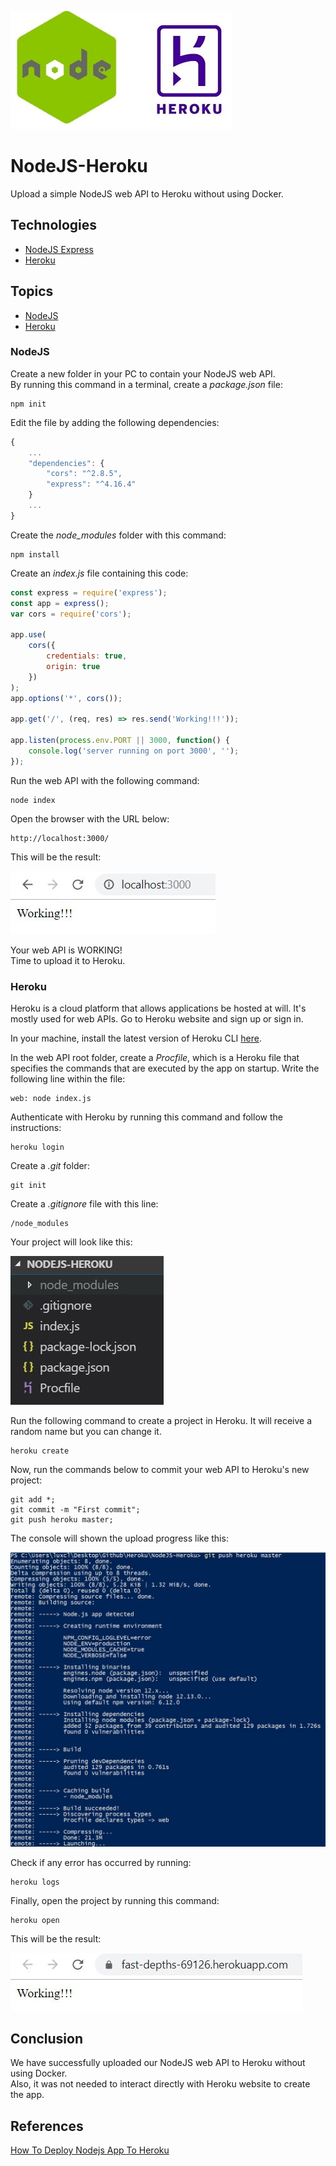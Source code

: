 ![titulo](/docs/titulo.JPG)

# NodeJS-Heroku

Upload a simple NodeJS web API to Heroku without using Docker.

## Technologies

- [NodeJS Express](https://expressjs.com/pt-br/)
- [Heroku](https://www.heroku.com/)

## Topics

- [NodeJS](#nodejs)
- [Heroku](#heroku)

### NodeJS

Create a new folder in your PC to contain your NodeJS web API.  
By running this command in a terminal, create a _package.json_ file:

```console
npm init
```

Edit the file by adding the following dependencies:

```js
{
	...
	"dependencies": {
		"cors": "^2.8.5",
		"express": "^4.16.4"
	}
	...
}
```

Create the _node_modules_ folder with this command:

```console
npm install
```

Create an _index.js_ file containing this code:

```js
const express = require('express');
const app = express();
var cors = require('cors');

app.use(
	cors({
		credentials: true,
		origin: true
	})
);
app.options('*', cors());

app.get('/', (req, res) => res.send('Working!!!'));

app.listen(process.env.PORT || 3000, function() {
	console.log('server running on port 3000', '');
});
```

Run the web API with the following command:

```console
node index
```

Open the browser with the URL below:

```
http://localhost:3000/
```

This will be the result:

![node01](/docs/node01.JPG)

Your web API is WORKING!  
Time to upload it to Heroku.

### Heroku

Heroku is a cloud platform that allows applications be hosted at will. It's mostly used for web APIs. Go to Heroku website and sign up or sign in.

In your machine, install the latest version of Heroku CLI [here](https://devcenter.heroku.com/articles/heroku-cli).

In the web API root folder, create a _Procfile_, which is a Heroku file that specifies the commands that are executed by the app on startup. Write the following line within the file:

```
web: node index.js
```

Authenticate with Heroku by running this command and follow the instructions:

```console
heroku login
```

Create a _.git_ folder:

```console
git init
```

Create a _.gitignore_ file with this line:

```
/node_modules
```

Your project will look like this:

![node02](/docs/node02.JPG)

Run the following command to create a project in Heroku. It will receive a random name but you can change it.

```console
heroku create
```

Now, run the commands below to commit your web API to Heroku's new project:

```console
git add *;
git commit -m "First commit";
git push heroku master;
```

The console will shown the upload progress like this:

![heroku01](/docs/heroku01.JPG)

Check if any error has occurred by running:

```console
heroku logs
```

Finally, open the project by running this command:

```console
heroku open
```

This will be the result:

![heroku02](/docs/heroku02.JPG)

## Conclusion

We have successfully uploaded our NodeJS web API to Heroku without using Docker.  
Also, it was not needed to interact directly with Heroku website to create the app.

## References

[How To Deploy Nodejs App To Heroku](https://appdividend.com/2018/04/14/how-to-deploy-nodejs-app-to-heroku/)
